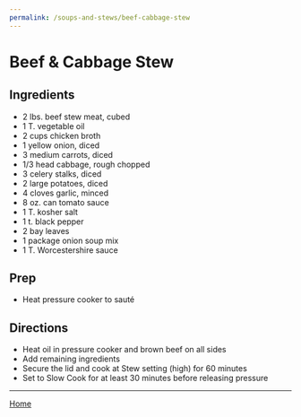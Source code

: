 ```yaml
---
permalink: /soups-and-stews/beef-cabbage-stew
---
```

# Beef & Cabbage Stew

## Ingredients

- 2 lbs. beef stew meat, cubed
- 1 T. vegetable oil
- 2 cups chicken broth
- 1 yellow onion, diced
- 3 medium carrots, diced
- 1/3 head cabbage, rough chopped
- 3 celery stalks, diced
- 2 large potatoes, diced
- 4 cloves garlic, minced
- 8 oz. can tomato sauce
- 1 T. kosher salt
- 1 t. black pepper
- 2 bay leaves
- 1 package onion soup mix
- 1 T. Worcestershire sauce

## Prep

- Heat pressure cooker to sauté

## Directions

- Heat oil in pressure cooker and brown beef on all sides
- Add remaining ingredients
- Secure the lid and cook at Stew setting (high) for 60 minutes
- Set to Slow Cook for at least 30 minutes before releasing pressure

---

[Home](https://thomasjbarrett82.github.io)
